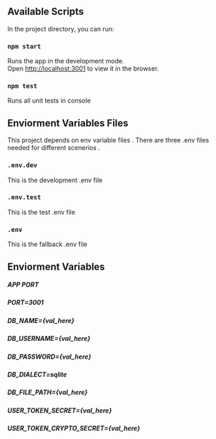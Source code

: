 ## Available Scripts

In the project directory, you can run:

### `npm start`

Runs the app in the development mode.<br />
Open [http://localhost:3001](http://localhost:3001) to view it in the browser.


### `npm test`

Runs all unit tests in console<br />

## Enviorment Variables Files

This project depends on env variable files . There are three .env files needed for different scenerios .

### `.env.dev`
This is the development .env file

### `.env.test`
This is the test .env file

### `.env`
This is the fallback .env file

## Enviorment Variables

##### APP PORT
##### PORT=3001
#####  DB_NAME={val_here}
##### DB_USERNAME={val_here}
##### DB_PASSWORD={val_here}
##### DB_DIALECT=sqlite
##### DB_FILE_PATH={val_here}
##### USER_TOKEN_SECRET={val_here}
##### USER_TOKEN_CRYPTO_SECRET={val_here}


